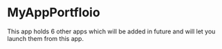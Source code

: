 # MyAppPortfloio
This app holds 6 other apps which will be added in future and will let you launch them from this app.
